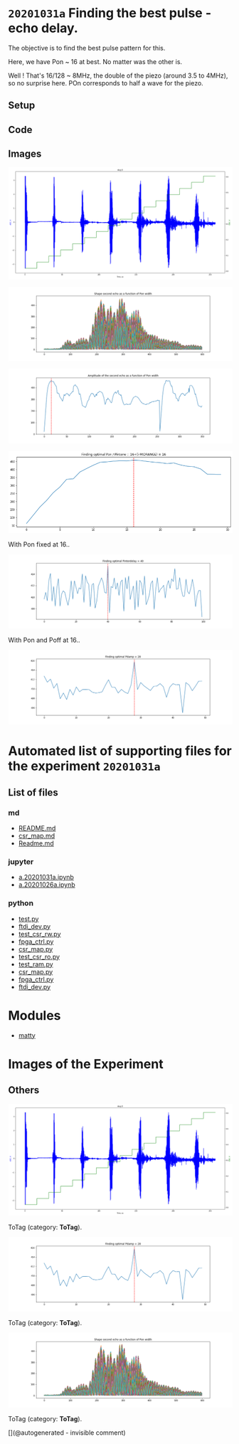 # `20201031a` Finding the best pulse - echo delay.

The objective is to find the best pulse pattern for this.

Here, we have Pon ~ 16 at best. No matter was the other is.

Well ! That's 16/128 ~ 8MHz, the double of the piezo (around 3.5 to 4MHz), so no surprise here. POn corresponds to half a wave for the piezo.

## Setup


## Code

## Images

![](/matty/20201031a/Acq_0.png)

![](/matty/20201031a/2nd_echo.png)

![](/matty/20201031a/amplitude.png)

![](/matty/20201031a/interdelay.png)

With Pon fixed at 16.. 

![](/matty/20201031a/pint.png)

With Pon and Poff at 16..

![](/matty/20201031a/pdamp.png)


# Automated list of supporting files for the __experiment `20201031a`__

## List of files

### md

* [README.md](/matty/20201031a/fpga_ctrl/README.md)
* [csr_map.md](/matty/20201031a/fpga_ctrl/csr_map.md)
* [Readme.md](/matty/20201031a/Readme.md)


### jupyter

* [a.20201031a.ipynb](/matty/20201031a/a.20201031a.ipynb)
* [a.20201026a.ipynb](/matty/20201031a/fpga_ctrl/a.20201026a.ipynb)


### python

* [test.py](/matty/20201031a/fpga_ctrl/test.py)
* [ftdi_dev.py](/matty/20201031a/ftdi_dev.py)
* [test_csr_rw.py](/matty/20201031a/fpga_ctrl/test_csr_rw.py)
* [fpga_ctrl.py](/matty/20201031a/fpga_ctrl.py)
* [csr_map.py](/matty/20201031a/csr_map.py)
* [test_csr_ro.py](/matty/20201031a/fpga_ctrl/test_csr_ro.py)
* [test_ram.py](/matty/20201031a/fpga_ctrl/test_ram.py)
* [csr_map.py](/matty/20201031a/fpga_ctrl/csr_map.py)
* [fpga_ctrl.py](/matty/20201031a/fpga_ctrl/fpga_ctrl.py)
* [ftdi_dev.py](/matty/20201031a/fpga_ctrl/ftdi_dev.py)





# Modules

* [matty](/matty/)




# Images of the Experiment

## Others

![](/matty/20201031a/Acq_0.png)

ToTag (category: __ToTag__).

![](/matty/20201031a/pdamp.png)

ToTag (category: __ToTag__).

![](/matty/20201031a/2nd_echo.png)

ToTag (category: __ToTag__).










[](@autogenerated - invisible comment)